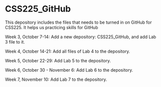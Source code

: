# CSS225_GitHub

This depository includes the files that needs to be turned in on GitHub for CSS225.
It helps us practicing skills for GitHub

Week 3, October 7-14:
Add a new depository: CSS225_GitHub, and add Lab 3 file to it. 

Week 4, October 14-21:
Add all files of Lab 4 to the depository.

Week 5, October 22-29:
Add Lab 5 to the depository.

Week 6, October 30 - November 6:
Add Lab 6 to the depository.

Week 7, November 10:
Add Lab 7 to the depository. 

